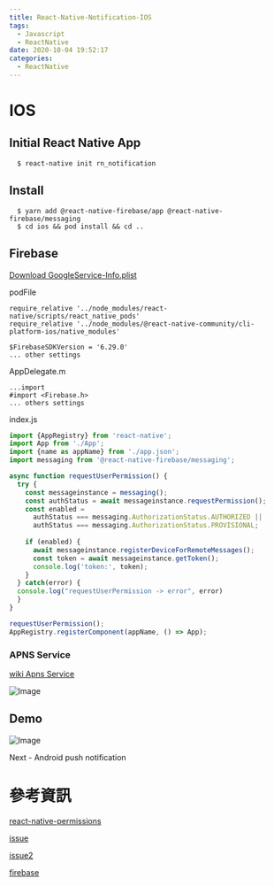 ```yaml
---
title: React-Native-Notification-IOS
tags:
  - Javascript
  - ReactNative
date: 2020-10-04 19:52:17
categories:
  - ReactNative
---
```


# IOS

## Initial React Native App

```
  $ react-native init rn_notification
```

## Install

```
  $ yarn add @react-native-firebase/app @react-native-firebase/messaging
  $ cd ios && pod install && cd ..
```

## Firebase

[Download GoogleService-Info.plist](https://rnfirebase.io/#generating-ios-credentials)

podFile
```
require_relative '../node_modules/react-native/scripts/react_native_pods'
require_relative '../node_modules/@react-native-community/cli-platform-ios/native_modules'

$FirebaseSDKVersion = '6.29.0'
... other settings
```

AppDelegate.m
```object-c
...import
#import <Firebase.h>
... others settings

```

index.js
```javascript
import {AppRegistry} from 'react-native';
import App from './App';
import {name as appName} from './app.json';
import messaging from '@react-native-firebase/messaging';

async function requestUserPermission() {
  try {
    const messageinstance = messaging();
    const authStatus = await messageinstance.requestPermission();
    const enabled =
      authStatus === messaging.AuthorizationStatus.AUTHORIZED ||
      authStatus === messaging.AuthorizationStatus.PROVISIONAL;
  
    if (enabled) {
      await messageinstance.registerDeviceForRemoteMessages();
      const token = await messageinstance.getToken();
      console.log('token:', token);
    }
  } catch(error) {
  console.log("requestUserPermission -> error", error)
  }
}

requestUserPermission();
AppRegistry.registerComponent(appName, () => App);
```

### APNS Service

[wiki Apns Service](https://zh.wikipedia.org/wiki/Apple%E6%8E%A8%E6%92%AD%E9%80%9A%E7%9F%A5%E6%9C%8D%E5%8B%99)

![Image](../../../../images/reactNative/settingRemoteNotification.png)

## Demo

![Image](../../../../images/reactNative/demo.jpg)

Next - Android push notification

# 參考資訊

[react-native-permissions](https://github.com/zoontek/react-native-permissions)

[issue](https://github.com/zoontek/react-native-permissions/issues/449)

[issue2](https://github.com/invertase/react-native-firebase/issues/2657)

[firebase](https://rnfirebase.io/app/usage)